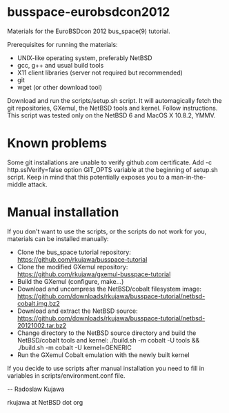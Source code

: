 busspace-eurobsdcon2012
=======================

Materials for the EuroBSDcon 2012 bus_space(9) tutorial.

Prerequisites for running the materials:
- UNIX-like operating system, preferably NetBSD
- gcc, g++ and usual build tools
- X11 client libraries (server not required but recommended)
- git
- wget (or other download tool)

Download and run the scripts/setup.sh script. It will automagically fetch the git repositories, GXemul, the NetBSD tools and kernel. Follow instructions. This script was tested only on the NetBSD 6 and MacOS X 10.8.2, YMMV.  

Known problems
==============

Some git installations are unable to verify github.com certificate. Add -c http.sslVerify=false option GIT_OPTS variable at the beginning of setup.sh script. Keep in mind that this potentially exposes you to a man-in-the-middle attack.

Manual installation
===================

If you don't want to use the scripts, or the scripts do not work for you,
materials can be installed manually:

- Clone the bus_space tutorial repository: https://github.com/rkujawa/busspace-tutorial
- Clone the modified GXemul repository: https://github.com/rkujawa/gxemul-busspace-tutorial
- Build the GXemul (configure, make...)
- Download and uncompress the NetBSD/cobalt filesystem image: https://github.com/downloads/rkujawa/busspace-tutorial/netbsd-cobalt.img.bz2
- Download and extract the NetBSD source: https://github.com/downloads/rkujawa/busspace-tutorial/netbsd-20121002.tar.bz2
- Change directory to the NetBSD source directory and build the NetBSD/cobalt tools and kernel: ./build.sh -m cobalt -U tools && ./build.sh -m cobalt -U kernel=GENERIC
- Run the GXemul Cobalt emulation with the newly built kernel

If you decide to use scripts after manual installation you need to fill in variables in scripts/environment.conf file.

-- 
Radoslaw Kujawa

rkujawa at NetBSD dot org

